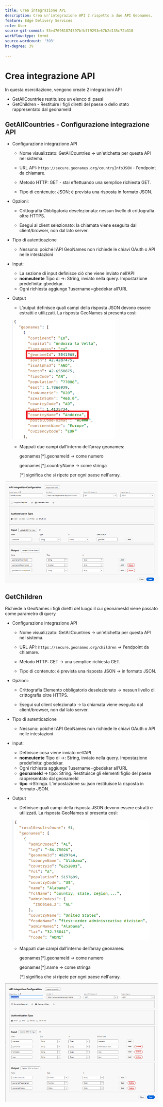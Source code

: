 ```yaml
---
title: Crea integrazione API
description: Crea un’integrazione API 2 rispetto a due API Geonames.
feature: Edge Delivery Services
role: User
source-git-commit: 53e476981874597bfb7f9293e67b2d135c72b318
workflow-type: tm+mt
source-wordcount: '393'
ht-degree: 3%

---
```



# Crea integrazione API

In questa esercitazione, vengono create 2 integrazioni API

- GetAllCountries restituisce un elenco di paesi
- GetChildren - Restituire i figli diretti del paese o dello stato rappresentato dal geonameId

## GetAllCountries - Configurazione integrazione API

- Configurazione integrazione API

   - Nome visualizzato: GetAllCountries → un&#39;etichetta per questa API nel sistema.

   - URL API: `https://secure.geonames.org/countryInfoJSON` - l&#39;endpoint da chiamare.

   - Metodo HTTP: GET - stai effettuando una semplice richiesta GET.

   - Tipo di contenuto: JSON; è prevista una risposta in formato JSON.

- Opzioni:

   - Crittografia Obbligatoria deselezionata: nessun livello di crittografia oltre HTTPS.

   - Esegui al client selezionato: la chiamata viene eseguita dal client/browser, non dal lato server.
- Tipo di autenticazione
   - Nessuno: poiché l’API GeoNames non richiede le chiavi OAuth o API nelle intestazioni
- Input:
   - La sezione di input definisce ciò che viene inviato nell’API
   - **nomeutente** Tipo di →: String, inviato nella query. Impostazione predefinita: gbedekar.
   - Ogni richiesta aggiunge ?username=gbedekar all’URL
- Output
   - L’output definisce quali campi della risposta JSON devono essere estratti e utilizzati.
La risposta GeoNames si presenta così:

  ![risposta JSON](assets/geonames-data.png)
   - Mappati due campi dall’interno dell’array geonames:

     geonames[*].geonameId → come numero

     geonames[*].countryName → come stringa

     [*] significa che si ripete per ogni paese nell&#39;array.



![ottieni tutti i paesi](assets/api-integration.png)


## GetChildren

Richiede a GeoNames i figli diretti del luogo il cui geonamesId viene passato come parametro di query

- Configurazione integrazione API

   - Nome visualizzato: GetAllCountries → un&#39;etichetta per questa API nel sistema.

   - URL API: `https://secure.geonames.org/children` → l&#39;endpoint da chiamare.

   - Metodo HTTP: GET → una semplice richiesta GET.

   - Tipo di contenuto: è prevista una risposta JSON → in formato JSON.

- Opzioni:

   - Crittografia Elemento obbligatorio deselezionato → nessun livello di crittografia oltre HTTPS.

   - Esegui sul client selezionato → la chiamata viene eseguita dal client/browser, non dal lato server.
- Tipo di autenticazione
   - Nessuno: poiché l’API GeoNames non richiede le chiavi OAuth o API nelle intestazioni
- Input:
   - Definisce cosa viene inviato nell’API
   - **nomeutente** Tipo di →: String, inviato nella query. Impostazione predefinita: gbedekar.
   - Ogni richiesta aggiunge ?username=gbedekar all’URL
   - **geonameId** -> tipo: String. Restituisce gli elementi figlio del paese rappresentato dal geonameId
   - **tipo** =>Stringa. L’impostazione su json restituisce la risposta in formato JSON.
- Output
   - Definisce quali campi della risposta JSON devono essere estratti e utilizzati.
La risposta GeoNames si presenta così:

  ![risposta JSON](assets/child-elements-data.png)
   - Mappati due campi dall’interno dell’array geonames:

     geonames[*].geonameId → come numero

     geonames[*].name → come stringa

     [*] significa che si ripete per ogni paese nell&#39;array.


![get-children](assets/get-children-api-integration.png)
